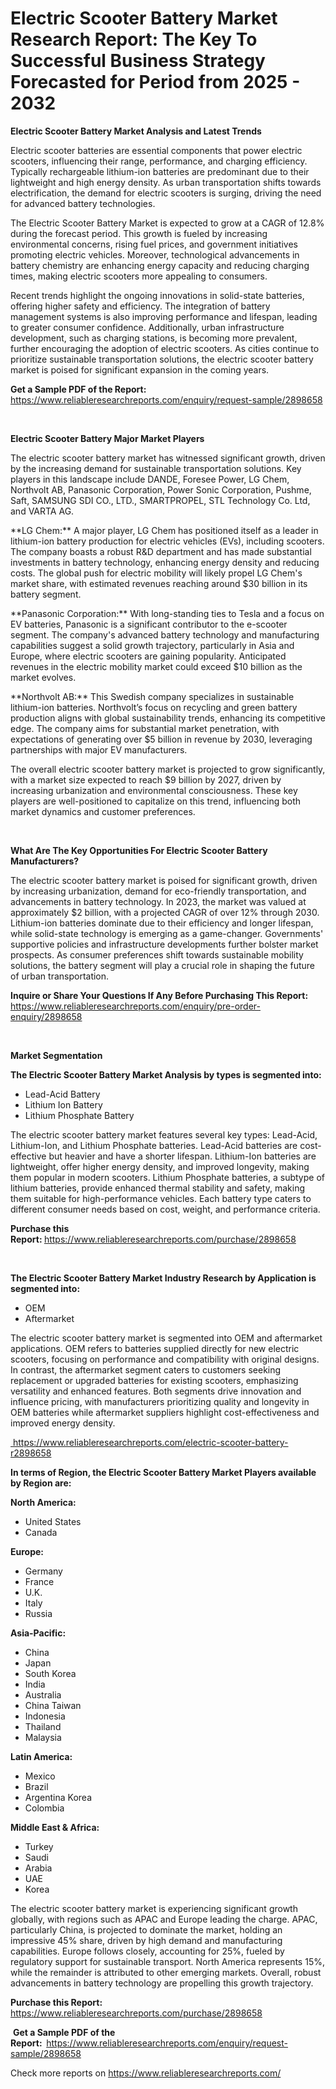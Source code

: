 <p><h1>Electric Scooter Battery Market Research Report: The Key To Successful Business Strategy Forecasted for Period from 2025 - 2032</h1></p><p><strong>Electric Scooter Battery Market Analysis and Latest Trends</strong></p>
<p><p>Electric scooter batteries are essential components that power electric scooters, influencing their range, performance, and charging efficiency. Typically rechargeable lithium-ion batteries are predominant due to their lightweight and high energy density. As urban transportation shifts towards electrification, the demand for electric scooters is surging, driving the need for advanced battery technologies.</p><p>The Electric Scooter Battery Market is expected to grow at a CAGR of 12.8% during the forecast period. This growth is fueled by increasing environmental concerns, rising fuel prices, and government initiatives promoting electric vehicles. Moreover, technological advancements in battery chemistry are enhancing energy capacity and reducing charging times, making electric scooters more appealing to consumers.</p><p>Recent trends highlight the ongoing innovations in solid-state batteries, offering higher safety and efficiency. The integration of battery management systems is also improving performance and lifespan, leading to greater consumer confidence. Additionally, urban infrastructure development, such as charging stations, is becoming more prevalent, further encouraging the adoption of electric scooters. As cities continue to prioritize sustainable transportation solutions, the electric scooter battery market is poised for significant expansion in the coming years.</p></p>
<p><strong>Get a Sample PDF of the Report:&nbsp;</strong> <a href="https://www.reliableresearchreports.com/enquiry/request-sample/2898658?utm_campaign=3012&utm_medium=2&utm_source=Github&utm_content=ia&utm_term=15032025&utm_id=electric-scooter-battery">https://www.reliableresearchreports.com/enquiry/request-sample/2898658</a></p>
<p>&nbsp;</p>
<p><strong>Electric Scooter Battery Major Market Players</strong></p>
<p><p>The electric scooter battery market has witnessed significant growth, driven by the increasing demand for sustainable transportation solutions. Key players in this landscape include DANDE, Foresee Power, LG Chem, Northvolt AB, Panasonic Corporation, Power Sonic Corporation, Pushme, Saft, SAMSUNG SDI CO., LTD., SMARTPROPEL, STL Technology Co. Ltd, and VARTA AG.</p><p>**LG Chem:** A major player, LG Chem has positioned itself as a leader in lithium-ion battery production for electric vehicles (EVs), including scooters. The company boasts a robust R&D department and has made substantial investments in battery technology, enhancing energy density and reducing costs. The global push for electric mobility will likely propel LG Chem's market share, with estimated revenues reaching around $30 billion in its battery segment.</p><p>**Panasonic Corporation:** With long-standing ties to Tesla and a focus on EV batteries, Panasonic is a significant contributor to the e-scooter segment. The company's advanced battery technology and manufacturing capabilities suggest a solid growth trajectory, particularly in Asia and Europe, where electric scooters are gaining popularity. Anticipated revenues in the electric mobility market could exceed $10 billion as the market evolves.</p><p>**Northvolt AB:** This Swedish company specializes in sustainable lithium-ion batteries. Northvolt’s focus on recycling and green battery production aligns with global sustainability trends, enhancing its competitive edge. The company aims for substantial market penetration, with expectations of generating over $5 billion in revenue by 2030, leveraging partnerships with major EV manufacturers.</p><p>The overall electric scooter battery market is projected to grow significantly, with a market size expected to reach $9 billion by 2027, driven by increasing urbanization and environmental consciousness. These key players are well-positioned to capitalize on this trend, influencing both market dynamics and customer preferences.</p></p>
<p>&nbsp;</p>
<p><strong>What Are The Key Opportunities For Electric Scooter Battery Manufacturers?</strong></p>
<p><p>The electric scooter battery market is poised for significant growth, driven by increasing urbanization, demand for eco-friendly transportation, and advancements in battery technology. In 2023, the market was valued at approximately $2 billion, with a projected CAGR of over 12% through 2030. Lithium-ion batteries dominate due to their efficiency and longer lifespan, while solid-state technology is emerging as a game-changer. Governments' supportive policies and infrastructure developments further bolster market prospects. As consumer preferences shift towards sustainable mobility solutions, the battery segment will play a crucial role in shaping the future of urban transportation.</p></p>
<p><strong>Inquire or Share Your Questions If Any Before Purchasing This Report:</strong> <a href="https://www.reliableresearchreports.com/enquiry/pre-order-enquiry/2898658?utm_campaign=3012&utm_medium=2&utm_source=Github&utm_content=ia&utm_term=15032025&utm_id=electric-scooter-battery">https://www.reliableresearchreports.com/enquiry/pre-order-enquiry/2898658</a></p>
<p>&nbsp;</p>
<p><strong>Market Segmentation</strong></p>
<p><strong>The Electric Scooter Battery Market Analysis by types is segmented into:</strong></p>
<p><ul><li>Lead-Acid Battery</li><li>Lithium Ion Battery</li><li>Lithium Phosphate Battery</li></ul></p>
<p><p>The electric scooter battery market features several key types: Lead-Acid, Lithium-Ion, and Lithium Phosphate batteries. Lead-Acid batteries are cost-effective but heavier and have a shorter lifespan. Lithium-Ion batteries are lightweight, offer higher energy density, and improved longevity, making them popular in modern scooters. Lithium Phosphate batteries, a subtype of lithium batteries, provide enhanced thermal stability and safety, making them suitable for high-performance vehicles. Each battery type caters to different consumer needs based on cost, weight, and performance criteria.</p></p>
<p><strong>Purchase this Report:&nbsp;</strong><a href="https://www.reliableresearchreports.com/purchase/2898658?utm_campaign=3012&utm_medium=2&utm_source=Github&utm_content=ia&utm_term=15032025&utm_id=electric-scooter-battery">https://www.reliableresearchreports.com/purchase/2898658</a></p>
<p>&nbsp;</p>
<p><strong>The Electric Scooter Battery Market Industry Research by Application is segmented into:</strong></p>
<p><ul><li>OEM</li><li>Aftermarket</li></ul></p>
<p><p>The electric scooter battery market is segmented into OEM and aftermarket applications. OEM refers to batteries supplied directly for new electric scooters, focusing on performance and compatibility with original designs. In contrast, the aftermarket segment caters to customers seeking replacement or upgraded batteries for existing scooters, emphasizing versatility and enhanced features. Both segments drive innovation and influence pricing, with manufacturers prioritizing quality and longevity in OEM batteries while aftermarket suppliers highlight cost-effectiveness and improved energy density.</p></p>
<p><a href="https://www.reliableresearchreports.com/electric-scooter-battery-r2898658?utm_campaign=3012&utm_medium=2&utm_source=Github&utm_content=ia&utm_term=15032025&utm_id=electric-scooter-battery">&nbsp;https://www.reliableresearchreports.com/electric-scooter-battery-r2898658</a></p>
<p><strong>In terms of Region, the Electric Scooter Battery Market Players available by Region are:</strong></p>
<p>
    <p> <strong> North America: </strong>
        <ul>
            <li>United States</li>
            <li>Canada</li>
        </ul>
        </p> 
    <p> <strong> Europe: </strong>
        <ul>
            <li>Germany</li>
            <li>France</li>
            <li>U.K.</li>
            <li>Italy</li>
            <li>Russia</li>
        </ul>
        </p> 
    <p> <strong> Asia-Pacific: </strong>
        <ul>
            <li>China</li>
            <li>Japan</li>
            <li>South Korea</li>
            <li>India</li>
            <li>Australia</li>
            <li>China Taiwan</li>
            <li>Indonesia</li>
            <li>Thailand</li>
            <li>Malaysia</li>
        </ul>
        </p> 
    <p> <strong> Latin America: </strong>
        <ul>
            <li>Mexico</li>
            <li>Brazil</li>
            <li>Argentina Korea</li>
            <li>Colombia</li>
        </ul>
        </p> 
    <p> <strong> Middle East & Africa: </strong>
        <ul>
            <li>Turkey</li>
            <li>Saudi</li>
            <li>Arabia</li>
            <li>UAE</li>
            <li>Korea</li>
        </ul>
    </p>
    </p>
<p><p>The electric scooter battery market is experiencing significant growth globally, with regions such as APAC and Europe leading the charge. APAC, particularly China, is projected to dominate the market, holding an impressive 45% share, driven by high demand and manufacturing capabilities. Europe follows closely, accounting for 25%, fueled by regulatory support for sustainable transport. North America represents 15%, while the remainder is attributed to other emerging markets. Overall, robust advancements in battery technology are propelling this growth trajectory.</p></p>
<p><strong>Purchase this Report: </strong><a href="https://www.reliableresearchreports.com/purchase/2898658?utm_campaign=3012&utm_medium=2&utm_source=Github&utm_content=ia&utm_term=15032025&utm_id=electric-scooter-battery">https://www.reliableresearchreports.com/purchase/2898658</a></p>
<p>&nbsp;<strong>Get a Sample PDF of the Report:&nbsp;&nbsp;</strong><a href="https://www.reliableresearchreports.com/enquiry/request-sample/2898658?utm_campaign=3012&utm_medium=2&utm_source=Github&utm_content=ia&utm_term=15032025&utm_id=electric-scooter-battery">https://www.reliableresearchreports.com/enquiry/request-sample/2898658</a></p>
<p><strong></strong></p>
<p>Check more reports on <a href="https://www.reliableresearchreports.com/?utm_campaign=3012&utm_medium=2&utm_source=Github&utm_content=ia&utm_term=15032025&utm_id=electric-scooter-battery">https://www.reliableresearchreports.com/</a></p>